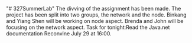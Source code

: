 "# 327SummerLab" 
The divving of the assignment has been made.
The project has been split into two groups, the network and the node.
Binkang and Yiang Shen will be working on node aspect.
Brenda and John will be focusing on the network aspect.
Task for tonight:Read the Java.net documentation
Reconvine July 29 at 16:00.
